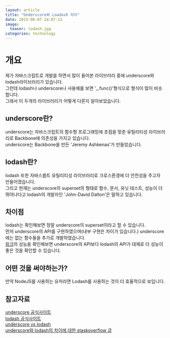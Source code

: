 ```yaml
---
layout: article
title: "Underscore와 Loadash 차이"
date: 2015-06-07 14:07:13
image:
  teaser: lodash.jpg
categories: technology
---
```


# 개요
제가 자바스크립트로 개발을 하면서 많이 들어본 라이브러리 중에 underscore와 lodash라이브러리가 있습니다.  
그런데 lodash나 underscore나 사용예를 보면 '_.func()'형식으로 형식이 많이 비슷합니다.  
그래서 이 두개의 라이브러리가 어떻게 다른지 알아보았습니다.  

## underscore란?
underscore는 자바스크립트의 함수형 프로그래밍에 초점을 맞춘 유틸리티성 라이브러리로 Backbone에 의존성을 가지고 있습니다.  
underscore는 Backbone을 만든 'Jeremy Ashkenas'가 만들었습니다.  

## lodash란?
lodash 또한 자바스릅트 유틸리티성 라이브러리로 크로스환경에 더 안전성을 주고자 만들어졌습니다.  
그리고 현재는 underscore의 superset의 형태로 함수, 문서, 유닛 테스트, 성능이 더 뛰어나다고 lodash의 개발자인 'John-David Dalton'은 말하고 있습니다.  

## 차이점
lodash는 확인해보면 정말 underscore의 superset이라고 할 수 있습니다.  
먼저 underscore의 API를 구현하였으며(내부 구현은 차이가 있습니다.) underscore에는 없는 함수들을 추가로 개발하였습니다.  
[링크](http://cloud.highcharts.com/embed/utusen/3)의 성능을 확인해보면 underscore의 API보다 lodash의 API가 대체로 더 성능이 좋은 것을 확인할 수 있습니다.  

## 어떤 것을 써야하는가?
만약 NodeJS를 사용하는 유저라면 Lodash를 사용하는 것이 더 효율적으로 보입니다.

## 참고자료  
[underscore 공식사이트](http://underscorejs.org/)  
[lodash 공식사이트](https://lodash.com/)  
[underscore vs lodash](http://benmccormick.org/2014/11/12/underscore-vs-lodash/)  
[underscore와 lodash의 차이에 대한 staskoverflow 글](http://stackoverflow.com/questions/13789618/differences-between-lodash-and-underscore)  
